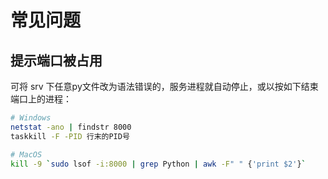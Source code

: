 # 常见问题

## 提示端口被占用

可将 srv 下任意py文件改为语法错误的，服务进程就自动停止，或以按如下结束端口上的进程：
```sh
# Windows
netstat -ano | findstr 8000
taskkill -F -PID 行末的PID号
```
```sh
# MacOS
kill -9 `sudo lsof -i:8000 | grep Python | awk -F" " {'print $2'}`
```
